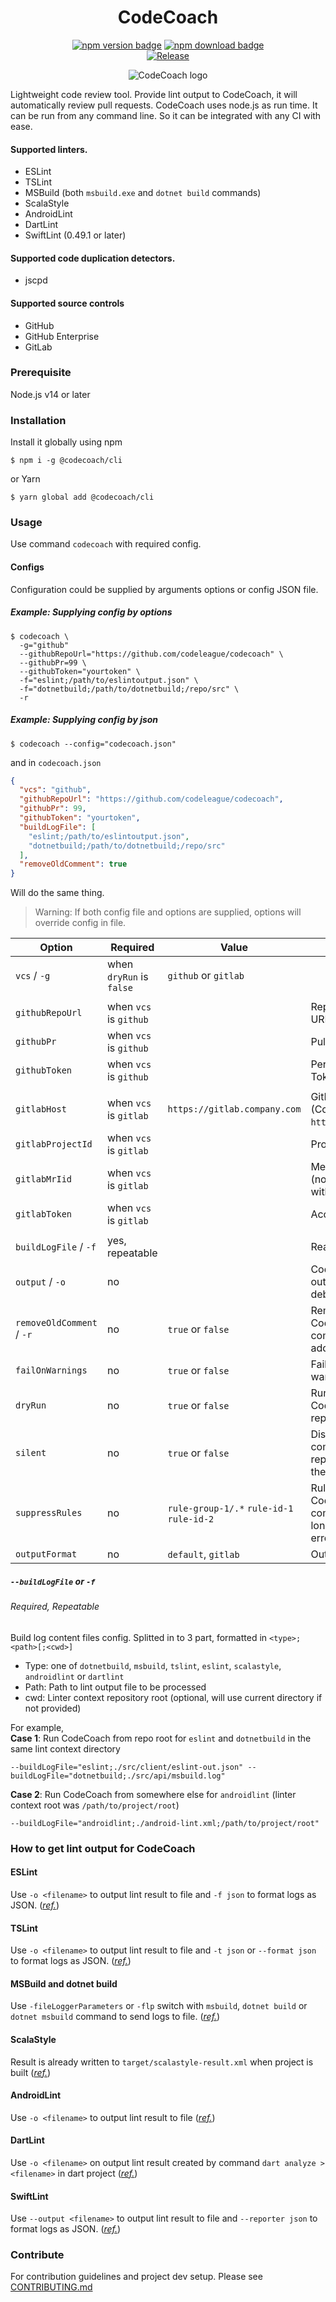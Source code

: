 <h1 align="center">CodeCoach</h1>
<p align="center">
    <a href="https://www.npmjs.com/package/@codecoach/cli"><img alt="npm version badge" src="https://img.shields.io/npm/v/@codecoach/cli.svg?label=@codecoach/cli&style=for-the-badge&logo=npm"/></a>
    <a href="https://www.npmjs.com/package/@codecoach/cli"><img alt="npm download badge" src="https://img.shields.io/npm/dm/@codecoach/cli.svg?style=for-the-badge"/></a>
    <br/>
    <a href="https://github.com/codeleague/codecoach/actions/workflows/release.yml"><img alt="Release" src="https://github.com/codeleague/codecoach/actions/workflows/release.yml/badge.svg"></a>
</p>
<p align="center">
<img alt="CodeCoach logo" src="https://user-images.githubusercontent.com/5965883/110232495-8cb95700-7f50-11eb-99ee-c223786e39a9.png"/>
</p>

Lightweight code review tool. 
Provide lint output to CodeCoach, it will automatically review pull requests.
CodeCoach uses node.js as run time. It can be run from any command line.
So it can be integrated with any CI with ease.

#### Supported linters.
- ESLint
- TSLint
- MSBuild (both `msbuild.exe` and `dotnet build` commands)
- ScalaStyle
- AndroidLint
- DartLint
- SwiftLint (0.49.1 or later)

#### Supported code duplication detectors.
- jscpd

#### Supported source controls
- GitHub
- GitHub Enterprise
- GitLab

### Prerequisite
Node.js v14 or later

### Installation
Install it globally using npm
```shell script
$ npm i -g @codecoach/cli
```
or Yarn
```shell script
$ yarn global add @codecoach/cli
```

### Usage
Use command `codecoach` with required config.

#### Configs
Configuration could be supplied by arguments options or config JSON file.

##### Example: Supplying config by options
```shell
$ codecoach \
  -g="github"
  --githubRepoUrl="https://github.com/codeleague/codecoach" \
  --githubPr=99 \
  --githubToken="yourtoken" \
  -f="eslint;/path/to/eslintoutput.json" \
  -f="dotnetbuild;/path/to/dotnetbuild;/repo/src" \
  -r
```

##### Example: Supplying config by json
```shell
$ codecoach --config="codecoach.json"
```
and in `codecoach.json`
```json
{
  "vcs": "github",
  "githubRepoUrl": "https://github.com/codeleague/codecoach",
  "githubPr": 99,
  "githubToken": "yourtoken",
  "buildLogFile": [
    "eslint;/path/to/eslintoutput.json",
    "dotnetbuild;/path/to/dotnetbuild;/repo/src"
  ],
  "removeOldComment": true
}
```
Will do the same thing.

> Warning: If both config file and options are supplied, options will override config in file.

| Option                    | Required                  | Value                                     | Description                                                                            | 
|---------------------------|---------------------------|-------------------------------------------|----------------------------------------------------------------------------------------|
| `vcs` / `-g`              | when `dryRun` is `false`  | `github` or `gitlab`                      |                                                                                        |
|                           |                           |                                           |                                                                                        |
| `githubRepoUrl`           | when `vcs` is `github`    |                                           | Repository's HTTPS URL                                                                 |
| `githubPr`                | when `vcs` is `github`    |                                           | Pull request ID                                                                        |
| `githubToken`             | when `vcs` is `github`    |                                           | Personal Access Token                                                                  |
|                           |                           |                                           |                                                                                        |
| `gitlabHost`              | when `vcs` is `gitlab`    | `https://gitlab.company.com`              | GitLab Server (Could also be `https://gitlab.com`)                                     |
| `gitlabProjectId`         | when `vcs` is `gitlab`    |                                           | Project ID                                                                             |
| `gitlabMrIid`             | when `vcs` is `gitlab`    |                                           | MergeRequest IID (not to be confused with ID)                                          |
| `gitlabToken`             | when `vcs` is `gitlab`    |                                           | Access Token                                                                           |
|                           |                           |                                           |                                                                                        |
| `buildLogFile` / `-f`     | yes, repeatable           |                                           | Read below                                                                             |
| `output` / `-o`           | no                        |                                           | CodeCoach parsed output for debugging                                                  |
| `removeOldComment` / `-r` | no                        | `true` or `false`                         | Remove CodeCoach's old comments before adding new one                                  |
| `failOnWarnings`          | no                        | `true` or `false`                         | Fail the job when warnings are found                                                   |
| `dryRun`                  | no                        | `true` or `false`                         | Running CodeCoach without reporting to VCS                                             |
| `silent`                  | no                        | `true` or `false`                         | Disable the comment but still report job status to the VCS                             |
| `suppressRules`           | no                        | `rule-group-1/.*` `rule-id-1` `rule-id-2` | Rule IDs that CodeCoach will still comment but no longer treated as errors or warnings |
| `outputFormat`            | no                        | `default`, `gitlab`                       | Output file format                                                                     |


##### `--buildLogFile` or `-f`
###### Required, Repeatable  
Build log content files config. Splitted in to 3 part, formatted in `<type>;<path>[;<cwd>]`
- Type: one of `dotnetbuild`, `msbuild`, `tslint`, `eslint`, `scalastyle`, `androidlint` or `dartlint`
- Path: Path to lint output file to be processed
- cwd: Linter context repository root (optional, will use current directory if not provided)

For example,  
**Case 1**: Run CodeCoach from repo root for `eslint` and `dotnetbuild` in the same lint context directory
```
--buildLogFile="eslint;./src/client/eslint-out.json" --buildLogFile="dotnetbuild;./src/api/msbuild.log"
```

**Case 2**: Run CodeCoach from somewhere else for `androidlint` (linter context root was `/path/to/project/root`)
```
--buildLogFile="androidlint;./android-lint.xml;/path/to/project/root"
```


### How to get lint output for CodeCoach
#### ESLint
Use `-o <filename>` to output lint result to file and `-f json` to format logs as JSON.
(_[ref.](https://eslint.org/docs/user-guide/command-line-interface)_)

#### TSLint
Use `-o <filename>` to output lint result to file and `-t json` or `--format json` to format logs as JSON.
(_[ref.](https://palantir.github.io/tslint/usage/cli/)_)

#### MSBuild and dotnet build
Use `-fileLoggerParameters` or `-flp` switch with `msbuild`, `dotnet build` or `dotnet msbuild` command to send logs to file. 
(_[ref.](https://docs.microsoft.com/en-us/visualstudio/msbuild/msbuild-command-line-reference?view=vs-2019)_)

#### ScalaStyle
Result is already written to `target/scalastyle-result.xml` when project is built
(_[ref.](http://www.scalastyle.org/sbt.html)_)

#### AndroidLint
Use `-o <filename>` to output lint result to file
(_[ref.](http://tools.android.com/tips/lint)_)

#### DartLint
Use `-o <filename>` on output lint result created by command `dart analyze > <filename>` in dart project
(_[ref.](https://dart-lang.github.io/linter/lints/)_)

#### SwiftLint
Use `--output <filename>` to output lint result to file and `--reporter json` to format logs as JSON.
(_[ref.](https://github.com/realm/SwiftLint#command-line)_)

### Contribute
For contribution guidelines and project dev setup. Please see [CONTRIBUTING.md](CONTRIBUTING.md)
